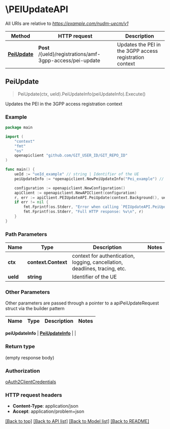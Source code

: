 # \PEIUpdateAPI

All URIs are relative to *https://example.com/nudm-uecm/v1*

Method | HTTP request | Description
------------- | ------------- | -------------
[**PeiUpdate**](PEIUpdateAPI.md#PeiUpdate) | **Post** /{ueId}/registrations/amf-3gpp-access/pei-update | Updates the PEI in the 3GPP access registration context



## PeiUpdate

> PeiUpdate(ctx, ueId).PeiUpdateInfo(peiUpdateInfo).Execute()

Updates the PEI in the 3GPP access registration context

### Example

```go
package main

import (
	"context"
	"fmt"
	"os"
	openapiclient "github.com/GIT_USER_ID/GIT_REPO_ID"
)

func main() {
	ueId := "ueId_example" // string | Identifier of the UE
	peiUpdateInfo := *openapiclient.NewPeiUpdateInfo("Pei_example") // PeiUpdateInfo | 

	configuration := openapiclient.NewConfiguration()
	apiClient := openapiclient.NewAPIClient(configuration)
	r, err := apiClient.PEIUpdateAPI.PeiUpdate(context.Background(), ueId).PeiUpdateInfo(peiUpdateInfo).Execute()
	if err != nil {
		fmt.Fprintf(os.Stderr, "Error when calling `PEIUpdateAPI.PeiUpdate``: %v\n", err)
		fmt.Fprintf(os.Stderr, "Full HTTP response: %v\n", r)
	}
}
```

### Path Parameters


Name | Type | Description  | Notes
------------- | ------------- | ------------- | -------------
**ctx** | **context.Context** | context for authentication, logging, cancellation, deadlines, tracing, etc.
**ueId** | **string** | Identifier of the UE | 

### Other Parameters

Other parameters are passed through a pointer to a apiPeiUpdateRequest struct via the builder pattern


Name | Type | Description  | Notes
------------- | ------------- | ------------- | -------------

 **peiUpdateInfo** | [**PeiUpdateInfo**](PeiUpdateInfo.md) |  | 

### Return type

 (empty response body)

### Authorization

[oAuth2ClientCredentials](../README.md#oAuth2ClientCredentials)

### HTTP request headers

- **Content-Type**: application/json
- **Accept**: application/problem+json

[[Back to top]](#) [[Back to API list]](../README.md#documentation-for-api-endpoints)
[[Back to Model list]](../README.md#documentation-for-models)
[[Back to README]](../README.md)


